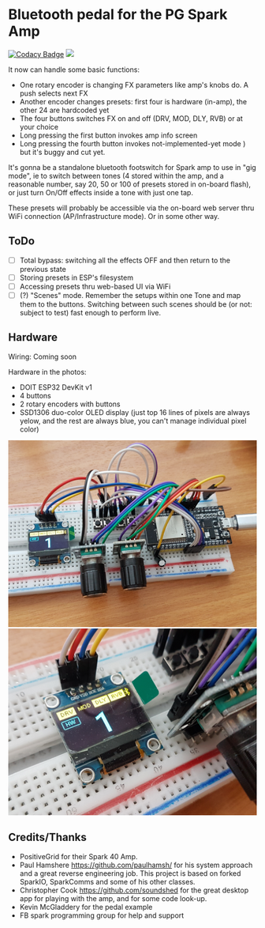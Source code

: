 # Bluetooth pedal for the PG Spark Amp 
[![Codacy Badge](https://app.codacy.com/project/badge/Grade/ea220b14059e479ab6a0419a1c4935f8)](https://www.codacy.com/gh/copych/BT_Spark_pedal/dashboard?utm_source=github.com&amp;utm_medium=referral&amp;utm_content=copych/BT_Spark_pedal&amp;utm_campaign=Badge_Grade)
[![](https://www.travis-ci.com/copych/BT_Spark_pedal.svg?branch=master)](https://www.travis-ci.com/github/copych/BT_Spark_pedal)

It now can handle some basic functions:
  * One rotary encoder is changing FX parameters like amp's knobs do. A push selects next FX
  * Another encoder changes presets: first four is hardware (in-amp), the other 24 are hardcoded yet
  * The four buttons switches FX on and off (DRV, MOD, DLY, RVB) or at your choice
  * Long pressing the first button invokes amp info screen
  * Long pressing the fourth button invokes not-implemented-yet mode ) 
but it's buggy and cut yet.

It's gonna be a standalone bluetooth footswitch for Spark amp to use in "gig mode", ie to switch between tones (4 stored within the amp, and a reasonable number, say 20, 50 or 100 of presets stored in on-board flash), or just turn On/Off effects inside a tone with just one tap.

These presets will probably be accessible via the on-board web server thru WiFi connection (AP/Infrastructure mode). Or in some other way.

## ToDo

  -[ ] Total bypass: switching all the effects OFF and then return to the previous state
  -[ ] Storing presets in ESP's filesystem
  -[ ] Accessing presets thru web-based UI via WiFi
  -[ ] (?) "Scenes" mode. Remember the setups within one Tone and map them to the buttons. Switching between such scenes should be (or not: subject to test) fast enough to perform live.

## Hardware

Wiring: Coming soon

Hardware in the photos:
  * DOIT ESP32 DevKit v1
  * 4 buttons
  * 2 rotary encoders with buttons
  * SSD1306 duo-color OLED display (just top 16 lines of pixels are always yelow, and the rest are always blue, you can't manage individual pixel color)

![](/images/2021-05-09%2018-23-49.JPG)
![](/images/2021-05-09%2018-24-17.JPG)

## Credits/Thanks
  * PositiveGrid for their Spark 40 Amp.
  * Paul Hamshere https://github.com/paulhamsh/ for his system approach and a great reverse engineering job. This project is based on forked SparkIO, SparkComms and some of his other classes.
  * Christopher Cook https://github.com/soundshed for the great desktop app for playing with the amp, and for some code look-up.
  * Kevin McGladdery for the pedal example
  * FB spark programming group for help and support
